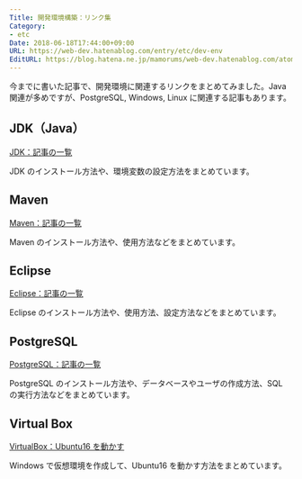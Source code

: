 ```yaml
---
Title: 開発環境構築：リンク集
Category:
- etc
Date: 2018-06-18T17:44:00+09:00
URL: https://web-dev.hatenablog.com/entry/etc/dev-env
EditURL: https://blog.hatena.ne.jp/mamorums/web-dev.hatenablog.com/atom/entry/10328749687179202826
---
```


今までに書いた記事で、開発環境に関連するリンクをまとめてみました。Java 関連が多めですが、PostgreSQL, Windows, Linux に関連する記事もあります。


## JDK（Java）
[JDK：記事の一覧](/entry/java/jdk/table-of-contents)

JDK のインストール方法や、環境変数の設定方法をまとめています。


## Maven
[Maven：記事の一覧](/entry/maven/table-of-contents)

Maven のインストール方法や、使用方法などをまとめています。


## Eclipse
[Eclipse：記事の一覧](/entry/eclipse/table-of-contents)

Eclipse のインストール方法や、使用方法、設定方法などをまとめています。


## PostgreSQL
[PostgreSQL：記事の一覧](/entry/postgresql/table-of-contents)

PostgreSQL のインストール方法や、データベースやユーザの作成方法、SQL の実行方法などをまとめています。


## Virtual Box
[VirtualBox：Ubuntu16 を動かす](/entry/env/virtualbox/run-ubuntu16)

Windows で仮想環境を作成して、Ubuntu16 を動かす方法をまとめています。
